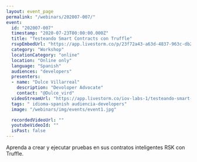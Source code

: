 ```yaml
---
layout: event_page
permalink: "/webinars/202007-007/"
event:
  id: "202007-007"
  timestamp: "2020-07-23T00:00:00.000Z"
  title: "Testeando Smart Contracts con Truffle"
  rsvpEmbedUrl: "https://app.livestorm.co/p/23f72a43-a63d-4837-963c-db2f1a107064/form"
  category: "Workshop"
  locationCategory: "online"
  location: "Online only"
  language: "Spanish"
  audiences: "developers"
  presenters:
  - name: "Dulce Villarreal"
    description: "Devoloper Advocate"
    contact: "@Dulce_vird"
  videoStreamUrl: "https://app.livestorm.co/iov-labs-1/testeando-smart-contracts-con-truffle"
  tags: " idioma-spanish audiencia-developers"
  image: "/webinars/img/events/event1.jpg"

  recordedVideoUrl: ""
  youtubeVideoId: ""
  isPast: false
---
```



Aprenda a crear y ejecutar pruebas en sus contratos inteligentes RSK con Truffle.

